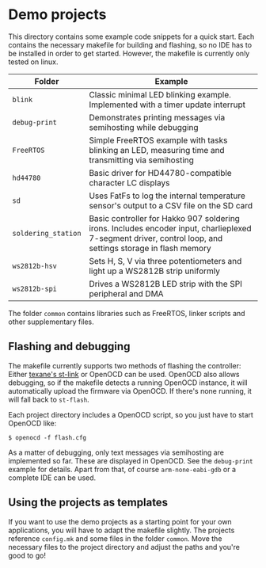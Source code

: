 # Demo projects

This directory contains some example code snippets for a quick start. Each
contains the necessary makefile for building and flashing, so no IDE has to be
installed in order to get started. However, the makefile is currently only
tested on linux.

| Folder              | Example                                                                                                                                                    |
| ------------------- | ---------------------------------------------------------------------------------------------------------------------------------------------------------- |
| `blink`             | Classic minimal LED blinking example. Implemented with a timer update interrupt                                                                            |
| `debug-print`       | Demonstrates printing messages via semihosting while debugging                                                                                             |
| `FreeRTOS`          | Simple FreeRTOS example with tasks blinking an LED, measuring time and transmitting via semihosting                                                        |
| `hd44780`           | Basic driver for HD44780-compatible character LC displays                                                                                                  |
| `sd`                | Uses FatFs to log the internal temperature sensor's output to a CSV file on the SD card                                                                    |
| `soldering_station` | Basic controller for Hakko 907 soldering irons. Includes encoder input, charlieplexed 7-segment driver, control loop, and settings storage in flash memory |
| `ws2812b-hsv`       | Sets H, S, V via three potentiometers and light up a WS2812B strip uniformly                                                                               |
| `ws2812b-spi`       | Drives a WS2812B LED strip with the SPI peripheral and DMA                                                                                                 |

The folder `common` contains libraries such as FreeRTOS, linker scripts and
other supplementary files.


## Flashing and debugging

The makefile currently supports two methods of flashing the controller: Either
[texane's st-link](https://github.com/texane/stlink) or OpenOCD can be used.
OpenOCD also allows debugging, so if the makefile detects a running OpenOCD
instance, it will automatically upload the firmware via OpenOCD. If there's
none running, it will fall back to `st-flash`.

Each project directory includes a OpenOCD script, so you just have to start
OpenOCD like:

```
$ openocd -f flash.cfg
```

As a matter of debugging, only text messages via semihosting are implemented so
far. These are displayed in OpenOCD. See the `debug-print` example for details.
Apart from that, of course `arm-none-eabi-gdb` or a complete IDE can be used.


## Using the projects as templates

If you want to use the demo projects as a starting point for your own
applications, you will have to adapt the makefile slightly. The projects
reference `config.mk` and some files in the folder `common`. Move the necessary
files to the project directory and adjust the paths and you're good to go!
